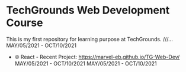 # TechGrounds Web Development Course
This is my first repository for learning purpose at TechGrounds.
///... MAY/05/2021 - OCT/10/2021

- 🌐    React - Recent Project: https://marvel-eb.github.io/TG-Web-Dev/ MAY/05/2021 - OCT/10/2021
MAY/05/2021 - OCT/10/2021
